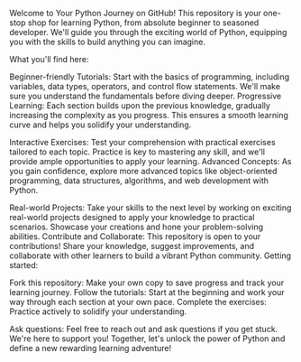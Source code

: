
Welcome to Your Python Journey on GitHub!
This repository is your one-stop shop for learning Python, from absolute beginner to seasoned developer. We'll guide you through the exciting world of Python, equipping you with the skills to build anything you can imagine.

What you'll find here:

Beginner-friendly Tutorials: Start with the basics of programming, including variables, data types, operators, and control flow statements. We'll make sure you understand the fundamentals before diving deeper.
Progressive Learning: Each section builds upon the previous knowledge, gradually increasing the complexity as you progress. This ensures a smooth learning curve and helps you solidify your understanding.

Interactive Exercises: Test your comprehension with practical exercises tailored to each topic. Practice is key to mastering any skill, and we'll provide ample opportunities to apply your learning.
Advanced Concepts: As you gain confidence, explore more advanced topics like object-oriented programming, data structures, algorithms, and web development with Python.

Real-world Projects: Take your skills to the next level by working on exciting real-world projects designed to apply your knowledge to practical scenarios. Showcase your creations and hone your problem-solving abilities.
Contribute and Collaborate: This repository is open to your contributions! Share your knowledge, suggest improvements, and collaborate with other learners to build a vibrant Python community.
Getting started:

Fork this repository: Make your own copy to save progress and track your learning journey.
Follow the tutorials: Start at the beginning and work your way through each section at your own pace.
Complete the exercises: Practice actively to solidify your understanding.

Ask questions: Feel free to reach out and ask questions if you get stuck. We're here to support you!
Together, let's unlock the power of Python and define a new rewarding learning adventure!
